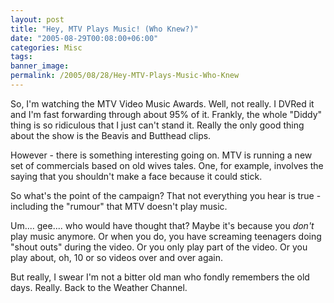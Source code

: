 ```yaml
---
layout: post
title: "Hey, MTV Plays Music! (Who Knew?)"
date: "2005-08-29T00:08:00+06:00"
categories: Misc 
tags: 
banner_image: 
permalink: /2005/08/28/Hey-MTV-Plays-Music-Who-Knew
---
```


So, I'm watching the MTV Video Music Awards. Well, not really. I DVRed it and I'm fast forwarding through about 95% of it. Frankly, the whole "Diddy" thing is so ridiculous that I just can't stand it. Really the only good thing about the show is the Beavis and Butthead clips.

However - there is something interesting going on. MTV is running a new set of commercials based on old wives tales. One, for example, involves the saying that you shouldn't make a face because it could stick. 

So what's the point of the campaign? That not everything you hear is true - including the "rumour" that MTV doesn't play music.

Um.... gee.... who would have thought that? Maybe it's because you <i>don't</i> play music anymore. Or when you do, you have screaming teenagers doing "shout outs" during the video. Or you only play part of the video. Or you play about, oh, 10 or so videos over and over again.

But really, I swear I'm not a bitter old man who fondly remembers the old days. Really. Back to the Weather Channel.